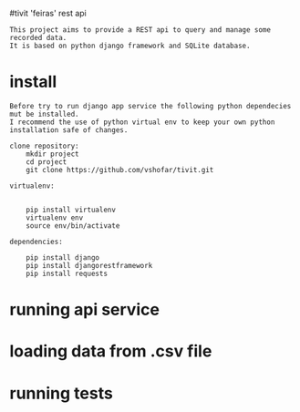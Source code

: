 #tivit 'feiras' rest api

    This project aims to provide a REST api to query and manage some recorded data.
    It is based on python django framework and SQLite database.

# install

    Before try to run django app service the following python dependecies mut be installed.
    I recommend the use of python virtual env to keep your own python installation safe of changes.

    clone repository:
        mkdir project
        cd project
        git clone https://github.com/vshofar/tivit.git

    virtualenv:
        

        pip install virtualenv           
        virtualenv env
        source env/bin/activate        

    dependencies:
        
        pip install django
        pip install djangorestframework   
        pip install requests

# running api service

# loading data from .csv file

# running tests

